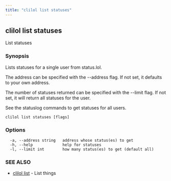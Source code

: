 ```yaml
---
title: "clilol list statuses"
---
```

## clilol list statuses

List statuses

### Synopsis

Lists statuses for a single user from status.lol.

The address can be specified with the --address flag. If not set,
it defaults to your own address.

The number of statuses returned can be specified with the --limit
flag. If not set, it will return all statuses for the user.

See the statuslog commands to get statuses for all users.

```
clilol list statuses [flags]
```

### Options

```
  -a, --address string   address whose status(es) to get
  -h, --help             help for statuses
  -l, --limit int        how many status(es) to get (default all)
```

### SEE ALSO

* [clilol list](clilol_list.md)	 - List things
